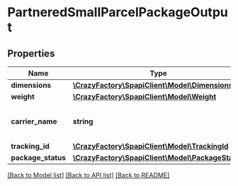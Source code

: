# PartneredSmallParcelPackageOutput

## Properties
Name | Type | Description | Notes
------------ | ------------- | ------------- | -------------
**dimensions** | [**\CrazyFactory\SpapiClient\Model\Dimensions**](Dimensions.md) |  | 
**weight** | [**\CrazyFactory\SpapiClient\Model\Weight**](Weight.md) |  | 
**carrier_name** | **string** | The carrier specified with a previous call to putTransportDetails. | 
**tracking_id** | [**\CrazyFactory\SpapiClient\Model\TrackingId**](TrackingId.md) |  | 
**package_status** | [**\CrazyFactory\SpapiClient\Model\PackageStatus**](PackageStatus.md) |  | 

[[Back to Model list]](../README.md#documentation-for-models) [[Back to API list]](../README.md#documentation-for-api-endpoints) [[Back to README]](../README.md)


